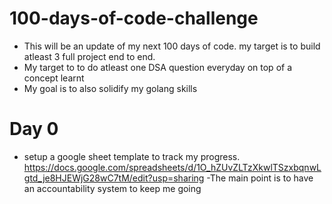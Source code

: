 # 100-days-of-code-challenge

- This will be an update of my next 100 days of code. my target is to build atleast 3 full project end to end.
- My target to to do atleast one DSA question everyday on top of a concept learnt
- My goal is to also solidify my golang skills  
# Day 0
- setup a google sheet template to track my progress. https://docs.google.com/spreadsheets/d/1O_hZUvZLTzXkwlTSzxbqnwLgtd_je8HJEWjG28wC7tM/edit?usp=sharing
-The main point is to have an accountability system to keep me going
